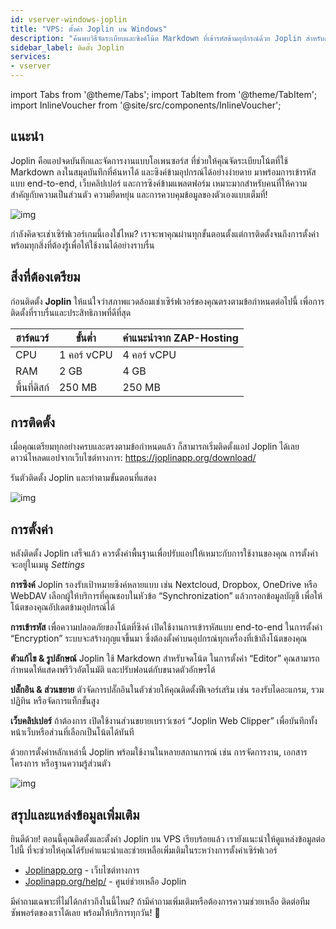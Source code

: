 ```yaml
---
id: vserver-windows-joplin
title: "VPS: ตั้งค่า Joplin บน Windows"
description: "ค้นพบวิธีจัดระเบียบและซิงค์โน้ต Markdown ที่เข้ารหัสข้ามอุปกรณ์ด้วย Joplin สำหรับการจดบันทึกที่ปลอดภัยและยืดหยุ่น → เรียนรู้เพิ่มเติมตอนนี้"
sidebar_label: ติดตั้ง Joplin
services:
- vserver
---
```


import Tabs from '@theme/Tabs';
import TabItem from '@theme/TabItem';
import InlineVoucher from '@site/src/components/InlineVoucher';

## แนะนำ

Joplin คือแอปจดบันทึกและจัดการงานแบบโอเพนซอร์ส ที่ช่วยให้คุณจัดระเบียบโน้ตที่ใช้ Markdown ลงในสมุดบันทึกที่ค้นหาได้ และซิงค์ข้ามอุปกรณ์ได้อย่างง่ายดาย มาพร้อมการเข้ารหัสแบบ end-to-end, เว็บคลิปเปอร์ และการซิงค์ข้ามแพลตฟอร์ม เหมาะมากสำหรับคนที่ให้ความสำคัญกับความเป็นส่วนตัว ความยืดหยุ่น และการควบคุมข้อมูลของตัวเองแบบเต็มที่!

![img](https://screensaver01.zap-hosting.com/index.php/s/bqFberi2tRqobRn/preview)

กำลังคิดจะเช่าเซิร์ฟเวอร์เกมนี้เองใช่ไหม? เราจะพาคุณผ่านทุกขั้นตอนตั้งแต่การติดตั้งจนถึงการตั้งค่า พร้อมทุกสิ่งที่ต้องรู้เพื่อให้ใช้งานได้อย่างราบรื่น



<InlineVoucher />



## สิ่งที่ต้องเตรียม

ก่อนติดตั้ง **Joplin** ให้แน่ใจว่าสภาพแวดล้อมเช่าเซิร์ฟเวอร์ของคุณตรงตามข้อกำหนดต่อไปนี้ เพื่อการติดตั้งที่ราบรื่นและประสิทธิภาพที่ดีที่สุด

| ฮาร์ดแวร์ | ขั้นต่ำ | คำแนะนำจาก ZAP-Hosting |
| ---------- | ------------ | -------------------------- |
| CPU| 1 คอร์ vCPU | 4 คอร์ vCPU |
| RAM| 2 GB | 4 GB |
| พื้นที่ดิสก์ | 250 MB | 250 MB |




## การติดตั้ง
เมื่อคุณเตรียมทุกอย่างครบและตรงตามข้อกำหนดแล้ว ก็สามารถเริ่มติดตั้งแอป Joplin ได้เลย ดาวน์โหลดแอปจากเว็บไซต์ทางการ: https://joplinapp.org/download/

รันตัวติดตั้ง Joplin และทำตามขั้นตอนที่แสดง

![img](https://screensaver01.zap-hosting.com/index.php/s/sRkz7mJdB6ispSf/download)



## การตั้งค่า

หลังติดตั้ง Joplin เสร็จแล้ว ควรตั้งค่าพื้นฐานเพื่อปรับแอปให้เหมาะกับการใช้งานของคุณ การตั้งค่าจะอยู่ในเมนู *Settings*

**การซิงค์**
Joplin รองรับเป้าหมายซิงค์หลายแบบ เช่น Nextcloud, Dropbox, OneDrive หรือ WebDAV เลือกผู้ให้บริการที่คุณชอบในหัวข้อ “Synchronization” แล้วกรอกข้อมูลบัญชี เพื่อให้โน้ตของคุณอัปเดตข้ามอุปกรณ์ได้

**การเข้ารหัส**
เพื่อความปลอดภัยของโน้ตที่ซิงค์ เปิดใช้งานการเข้ารหัสแบบ end-to-end ในการตั้งค่า “Encryption” ระบบจะสร้างกุญแจขึ้นมา ซึ่งต้องตั้งค่าบนอุปกรณ์ทุกเครื่องที่เข้าถึงโน้ตของคุณ

**ตัวแก้ไข & รูปลักษณ์**
Joplin ใช้ Markdown สำหรับจดโน้ต ในการตั้งค่า “Editor” คุณสามารถกำหนดให้แสดงพรีวิวอัตโนมัติ และปรับฟอนต์กับขนาดตัวอักษรได้

**ปลั๊กอิน & ส่วนขยาย**
ตัวจัดการปลั๊กอินในตัวช่วยให้คุณติดตั้งฟีเจอร์เสริม เช่น รองรับไดอะแกรม, รวมปฏิทิน หรือจัดการแท็กขั้นสูง

**เว็บคลิปเปอร์**
ถ้าต้องการ เปิดใช้งานส่วนขยายเบราว์เซอร์ “Joplin Web Clipper” เพื่อบันทึกทั้งหน้าเว็บหรือส่วนที่เลือกเป็นโน้ตได้ทันที

ด้วยการตั้งค่าหลักเหล่านี้ Joplin พร้อมใช้งานในหลายสถานการณ์ เช่น การจัดการงาน, เอกสารโครงการ หรือฐานความรู้ส่วนตัว

![img](https://screensaver01.zap-hosting.com/index.php/s/G7gMLyzgyTEjoNf/preview)




## สรุปและแหล่งข้อมูลเพิ่มเติม

ยินดีด้วย! ตอนนี้คุณติดตั้งและตั้งค่า Joplin บน VPS เรียบร้อยแล้ว เรายังแนะนำให้ดูแหล่งข้อมูลต่อไปนี้ ที่จะช่วยให้คุณได้รับคำแนะนำและช่วยเหลือเพิ่มเติมในระหว่างการตั้งค่าเซิร์ฟเวอร์

- [Joplinapp.org](https://joplin.org/) - เว็บไซต์ทางการ
- [Joplinapp.org/help/](https://joplinapp.org/help/) - ศูนย์ช่วยเหลือ Joplin

มีคำถามเฉพาะที่ไม่ได้กล่าวถึงในนี้ไหม? ถ้ามีคำถามเพิ่มเติมหรือต้องการความช่วยเหลือ ติดต่อทีมซัพพอร์ตของเราได้เลย พร้อมให้บริการทุกวัน! 🙂



<InlineVoucher />